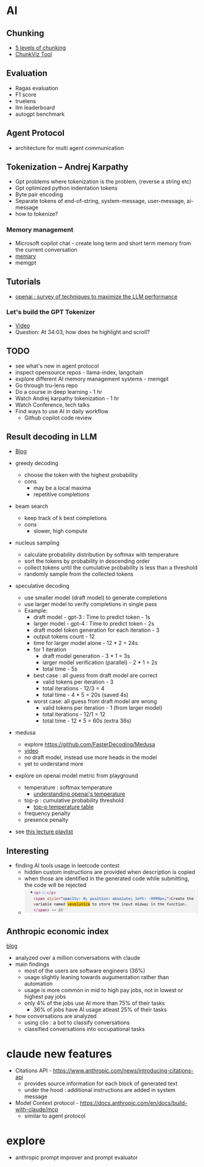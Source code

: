 # AI

## Chunking

- [5 levels of chunking](https://youtu.be/8OJC21T2SL4?si=ljYjQkVy7MOUtgWT)
- [ChunkViz Tool](https://chunkviz.up.railway.app/)

## Evaluation
- Ragas evaluation
- F1 score
- truelens
- llm leaderboard
- autogpt benchmark

## Agent Protocol
- architecture for multi agent communication

## Tokenization – Andrej Karpathy

- Gpt problems where tokenization is the problem, (reverse a string etc)
- Gpt optimized python indentation tokens
- Byte pair encoding
- Separate tokens of end-of-string, system-message, user-message, ai-message
- how to tokenize?

### Memory management

- Microsoft copilot chat - create long term and short term memory from the current conversation
- [memary](https://github.com/kingjulio8238/memary)
- memgpt

## Tutorials
- [openai : survey of techniques to maximize the LLM performance](https://youtu.be/ahnGLM-RC1Y?si=z5rcC6Ex_MiGyghs)

### Let's build the GPT Tokenizer
- [Video](https://youtu.be/zduSFxRajkE?si=SmhGh_SvWjXf5-cp)
- Question: At 34:03, how does he highlight and scroll?

## TODO
- see what's new in agent protocol
- inspect opensource repos - llama-index, langchain
- explore different AI memory management systems - memgpt
- Go through tru-lens repo
- Do a course in deep learning - 1 hr 
- Watch Andrej karpathy tokenization - 1 hr
- Watch Conference, tech talks
- Find ways to use AI in daily workflow
    - Github copilot code review

## Result decoding in LLM
- [Blog](https://medium.com/@aalokpatwa/llm-decoding-balancing-quality-and-latency-23632cc0277e)
- greedy decoding
    - choose the token with the highest probability
    - cons
        - may be a local maxima
        - repetitive completions
- beam search
    - keep track of k best completions
    - cons
        - slower, high compute
- nucleus sampling
    - calculate probability distribution by softmax with temperature
    - sort the tokens by probability in descending order
    - collect tokens until the cumulative probability is less than a threshold
    - randomly sample from the collected tokens
- speculative decoding
    - use smaller model (draft model) to generate completions
    - use larger model to verify completions in single pass
    - Example:
        - draft model - gpt-3 : Time to predict token - 1s
        - larger model - gpt-4 : Time to predict token - 2s
        - draft model token generation for each iteration - 3
        - output tokens count - 12
        - time for larger model alone - 12 * 2 = 24s
        - for 1 iteration
            - draft model generation - 3 * 1 = 3s
            - larger model verification (parallel) - 2 * 1 = 2s
            - total time - 5s
        - best case : all guess from draft model are correct
            - valid tokens per iteration - 3
            - total iterations - 12/3 = 4
            - total time - 4 * 5 = 20s (saved 4s)
        - worst case: all guess from draft model are wrong
            - valid tokens per iteration - 1 (from larger model)
            - total iterations - 12/1 = 12
            - total time - 12 * 5 = 60s (extra 36s)

- medusa
    - explore https://github.com/FasterDecoding/Medusa
    - [video](https://youtu.be/Jjjn-J9SJ1s?si=Ky-Y44_-56Vm3aqY)
    - no draft model, instead use more heads in the model
    - yet to understand more

- explore on openai model metric from playground
    - temperature : softmax temperature
        - [understanding openai's temperature](https://www.coltsteele.com/tips/understanding-openai-s-temperature-parameter)
    - top-p : cumulative probability threshold
        - [top-p temperature table](https://community.openai.com/t/cheat-sheet-mastering-temperature-and-top-p-in-chatgpt-api/172683)
    - frequency penalty
    - presence penalty
    
- see [this lecture playlist](https://www.youtube.com/watch?v=RM6ZArd2nVc&ab_channel=BerkeleyRDICenteronDecentralization%26AI)

## Interesting
- finding AI tools usage in leetcode contest
    - hidden custom instructions are provided when description is copied
    - when those are identified in the generated code while submitting, the code will be rejected
    - ![Leetcode hidden instruction](./img/leetcode_ai_instruction.png)
  
## Anthropic economic index
[blog](https://www.anthropic.com/news/the-anthropic-economic-index)
- analyzed over a million conversations with claude
- main findings
  - most of the users are software engineers (36%)
  - usage slightly leaning towards augumentation rather than automation
  - usage is more common in mid to high pay jobs, not in lowest or highest pay jobs
  - only 4% of the jobs use AI more than 75% of their tasks
    - 36% of jobs have AI usage atleast 25% of their tasks
- how conversations are analyzed
  - using clio : a bot to classify conversations
  - classified conversations into occupational tasks

# claude new features
 - Citations API - https://www.anthropic.com/news/introducing-citations-api
   - provides source information for each block of generated text
   - under the hood : additional instructions are added in system message
- Model Context protocol - https://docs.anthropic.com/en/docs/build-with-claude/mcp
  - similar to agent protocol
# explore
- anthropic prompt improver and prompt evaluator